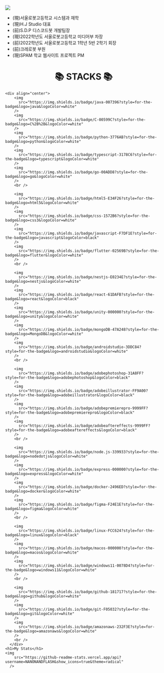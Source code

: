 <!DOCTYPE html>
<html lang="kr">
  <head>
    <meta charset="UTF-8" />
    <meta http-equiv="X-UA-Compatible" content="IE=edge" />
    <meta name="viewport" content="width=device-width, initial-scale=1.0" />
  </head>
  <body>
    <img src="https://capsule-render.vercel.app/api?type=waving&text=저는%20정현서%20혹은%20정삼복입니다&&color=timeGradient&&animation=twinkling&height=200&fontSize=60"
         />
    <ul>
      <li>(現)서울로봇고등학교 시스템과 재학</li>
      <li>(現)H.J Studio 대표</li>
      <li>(前)S.D.P 디스코드봇 개발팀장</li>
      <li>(現)2022학년도 서울로봇고등학교 미디어부 차장</li>
      <li>(前)2022학년도 서울로봇고등학교 1학년 5반 2학기 회장</li>
      <li>(前)크레로봇 부원</li>
      <li>(現)SPAM 학교 웹사이트 프로젝트  PM</li>
    </ul>
    <div align=center><h1>📚 STACKS 📚 </h1></div>

    <div align="center">
        <img
          src="https://img.shields.io/badge/java-007396?style=for-the-badge&logo=java&logoColor=white"
        />
        <img
          src="https://img.shields.io/badge/C-00599C?style=for-the-badge&logo=C%2B%2B&logoColor=white"
        />
        <img
          src="https://img.shields.io/badge/python-3776AB?style=for-the-badge&logo=python&logoColor=white"
        />
        <img
          src="https://img.shields.io/badge/typescript-3178C6?style=for-the-badge&logo=typescript&logoColor=white"
        />
        <img
          src="https://img.shields.io/badge/go-00ADD8?style=for-the-badge&logo=go&logoColor=white"
        />
        <br />
      
        <img
          src="https://img.shields.io/badge/html5-E34F26?style=for-the-badge&logo=html5&logoColor=white"
        />
        <img
          src="https://img.shields.io/badge/css-1572B6?style=for-the-badge&logo=css3&logoColor=white"
        />
        <img
          src="https://img.shields.io/badge/javascript-F7DF1E?style=for-the-badge&logo=javascript&logoColor=black"
        />
        <img
          src="https://img.shields.io/badge/flutter-02569B?style=for-the-badge&logo=flutter&logoColor=white"
        />
        <br />
      
        <img
          src="https://img.shields.io/badge/nestjs-E0234E?style=for-the-badge&logo=nestjs&logoColor=white"
        />
        <img
          src="https://img.shields.io/badge/react-61DAFB?style=for-the-badge&logo=react&logoColor=black"
        />
        <img
          src="https://img.shields.io/badge/unity-000000?style=for-the-badge&logo=unity&logoColor=white"
        />
        <img
          src="https://img.shields.io/badge/mongoDB-47A248?style=for-the-badge&logo=MongoDB&logoColor=white"
        />
        <img
          src="https://img.shields.io/badge/androidstudio-3DDC84?style=for-the-badge&logo=androidstudio&logoColor=white"
        />
        <br />
      
        <img
          src="https://img.shields.io/badge/adobephotoshop-31A8FF?style=for-the-badge&logo=adobephotoshop&logoColor=black"
        />
        <img
          src="https://img.shields.io/badge/adobeillustrator-FF9A00?style=for-the-badge&logo=adobeillustrator&logoColor=black"
        />
        <img
          src="https://img.shields.io/badge/adobepremierepro-9999FF?style=for-the-badge&logo=adobepremierepro&logoColor=black"
        />
        <img
          src="https://img.shields.io/badge/adobeaftereffects-9999FF?style=for-the-badge&logo=adobeaftereffects&logoColor=black"
        />
        <br />
      
        <img
          src="https://img.shields.io/badge/node.js-339933?style=for-the-badge&logo=nodedotjs&logoColor=white"
        />
        <img
          src="https://img.shields.io/badge/express-000000?style=for-the-badge&logo=express&logoColor=white"
        />
        <img
          src="https://img.shields.io/badge/docker-2496ED?style=for-the-badge&logo=docker&logoColor=white"
        />
        <img
          src="https://img.shields.io/badge/figma-F24E1E?style=for-the-badge&logo=figma&logoColor=white"
        />
        <br />
      
        <img
          src="https://img.shields.io/badge/linux-FCC624?style=for-the-badge&logo=linux&logoColor=black"
        />
        <img
          src="https://img.shields.io/badge/macos-000000?style=for-the-badge&logo=macos&logoColor=white"
        />
        <img
          src="https://img.shields.io/badge/windows11-0078D4?style=for-the-badge&logo=windows11&logoColor=white"
        />
        <br />
      
        <img
          src="https://img.shields.io/badge/github-181717?style=for-the-badge&logo=github&logoColor=white"
        />
        <img
          src="https://img.shields.io/badge/git-F05032?style=for-the-badge&logo=git&logoColor=white"
        />
        <img
          src="https://img.shields.io/badge/amazonaws-232F3E?style=for-the-badge&logo=amazonaws&logoColor=white"
        />
        <br />
      </div>
    <h1>My Stats</h1>
    <img
        src="https://github-readme-stats.vercel.app/api?username=NANONANDFLASH&show_icons=true&theme=radical"
      />
  </body>
</html>
